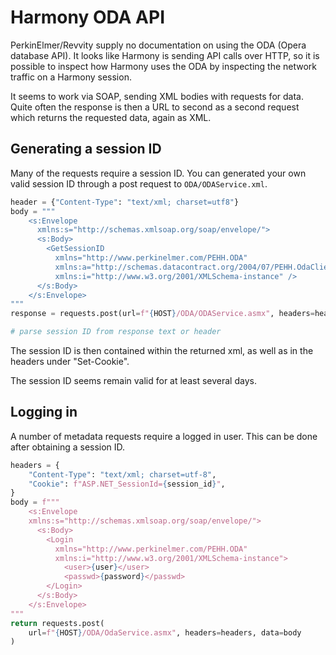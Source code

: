 # Harmony ODA API

PerkinElmer/Revvity supply no documentation on using the ODA (Opera database API).
It looks like Harmony is sending API calls over HTTP, so it is possible to
inspect how Harmony uses the ODA by inspecting the network traffic on a Harmony
session.

It seems to work via SOAP, sending XML bodies with requests for data. Quite
often the response is then a URL to second as a second request which
returns the requested data, again as XML.


## Generating a session ID

Many of the requests require a session ID. You can generated your own
valid session ID through a post request to `ODA/ODAService.xml`.

```python
header = {"Content-Type": "text/xml; charset=utf8"}
body = """
    <s:Envelope
      xmlns:s="http://schemas.xmlsoap.org/soap/envelope/">
      <s:Body>
        <GetSessionID
          xmlns="http://www.perkinelmer.com/PEHH.ODA"
          xmlns:a="http://schemas.datacontract.org/2004/07/PEHH.OdaClient"
          xmlns:i="http://www.w3.org/2001/XMLSchema-instance" />
      </s:Body>
    </s:Envelope>
"""
response = requests.post(url=f"{HOST}/ODA/ODAService.asmx", headers=headers, data=body)

# parse session ID from response text or header
```

The session ID is then contained within the returned xml, as well as in the headers
under "Set-Cookie".

The session ID seems remain valid for at least several days.


## Logging in

A number of metadata requests require a logged in user. This can be done after
obtaining a session ID.

```python
headers = {
    "Content-Type": "text/xml; charset=utf-8",
    "Cookie": f"ASP.NET_SessionId={session_id}",
}
body = f"""
    <s:Envelope
    xmlns:s="http://schemas.xmlsoap.org/soap/envelope/">
      <s:Body>
        <Login
          xmlns="http://www.perkinelmer.com/PEHH.ODA"
          xmlns:i="http://www.w3.org/2001/XMLSchema-instance">
            <user>{user}</user>
            <passwd>{password}</passwd>
        </Login>
      </s:Body>
    </s:Envelope>
"""
return requests.post(
    url=f"{HOST}/ODA/OdaService.asmx", headers=headers, data=body
)
```
